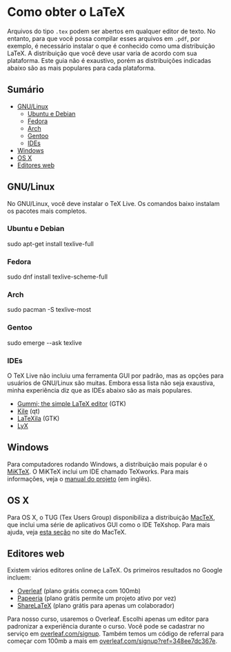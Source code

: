 # Como obter o LaTeX

Arquivos do tipo `.tex` podem ser abertos em qualquer editor de texto. No
entanto, para que você possa compilar esses arquivos em `.pdf`, por exemplo, é
necessário instalar o que é conhecido como uma distribuição LaTeX. A
distribuição que você deve usar varia de acordo com sua plataforma. Este guia
não é exaustivo, porém as distribuições indicadas abaixo são as mais populares
para cada plataforma.

## Sumário

- [GNU/Linux](#gnu/linux)
  - [Ubuntu e Debian](#ubuntu-e-debian)
  - [Fedora](#fedora)
  - [Arch](#arch)
  - [Gentoo](#gentoo)
  - [IDEs](#ides)
- [Windows](#windows)
- [OS X](#os-x)
- [Editores web](#editores-web)

## GNU/Linux

No GNU/Linux, você deve instalar o TeX Live. Os comandos baixo instalam os
pacotes mais completos.

### Ubuntu e Debian

  sudo apt-get install texlive-full

### Fedora

  sudo dnf install texlive-scheme-full

### Arch

  sudo pacman -S texlive-most

### Gentoo

  sudo emerge --ask texlive

### IDEs

O TeX Live não incluiu uma ferramenta GUI por padrão, mas as opções para
usuários de GNU/Linux são muitas. Embora essa lista não seja exaustiva, minha
experiência diz que as IDEs abaixo são as mais populares.

- [Gummi; the simple LaTeX editor](https://github.com/alexandervdm/gummi) (GTK)
- [Kile](http://kile.sourceforge.net/) (qt)
- [LaTeXila](https://wiki.gnome.org/Apps/LaTeXila) (GTK)
- [LyX](http://www.lyx.org/)

## Windows

Para computadores rodando Windows, a distribuição mais popular é o
[MiKTeX](http://miktex.org/). O MiKTeX inclui um IDE chamado TeXworks. Para
mais informações, veja o [manual do projeto](http://docs.miktex.org/manual/)
(em inglês).

## OS X

Para OS X, o TUG (Tex Users Group) disponibiliza a distribuição
[MacTeX](https://tug.org/mactex/), que inclui uma série de aplicativos GUI como
o IDE TeXshop. Para mais ajuda, veja [esta
seção](https://www.tug.org/mactex/gettinghelp.html) no site do MacTeX.

## Editores web

Existem vários editores online de LaTeX. Os primeiros resultados no Google
incluem:

- [Overleaf](https://www.overleaf.com) (plano grátis começa com 100mb)
- [Papeeria](http://papeeria.com/) (plano grátis permite um projeto ativo por
  vez)
- [ShareLaTeX](https://www.sharelatex.com/) (plano grátis para apenas um
  colaborador)

Para nosso curso, usaremos o Overleaf. Escolhi apenas um editor para padronizar
a experiência durante o curso. Você pode se cadastrar no serviço em
[overleaf.com/signup](https://www.overleaf.com/signup). Também temos um código
de referral para começar com 100mb a mais em
[overleaf.com/signup?ref=348ee7dc367e](https://www.overleaf.com/signup?ref=348ee7dc367e).
